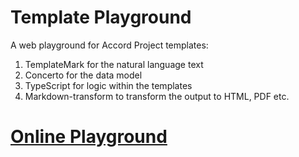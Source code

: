 # Template Playground

A web playground for Accord Project templates:

1. TemplateMark for the natural language text
2. Concerto for the data model
3. TypeScript for logic within the templates
4. Markdown-transform to transform the output to HTML, PDF etc.

<a href="https://playground.accordproject.org"><h1>Online Playground</h1></a>